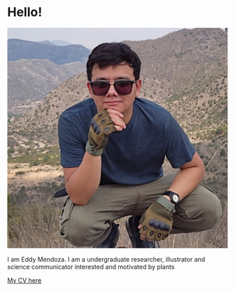# Hello!
![Image](pic.jpg)

I am Eddy Mendoza. I am a undergraduate researcher, illustrator and science communicator interested and motivated by plants


[My CV here](somnya.github.io/cv/) 
